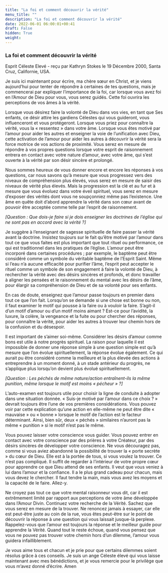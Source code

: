 ```yaml
---
title: "La foi et comment découvrir la vérité"
menu_title: ""
description: "La foi et comment découvrir la vérité"
date: 2022-06-01 06:00:01+00:41
draft: False
hidden: True
weight:
---
```

### La foi et comment découvrir la vérité

Esprit Céleste Elevé - reçu par Kathryn Stokes le 19 Décembre 2000, Santa Cruz, Californie, USA.

Je suis ici maintenant pour écrire, ma chère sœur en Christ, et je viens aujourd’hui pour tenter de répondre à certaines de tes questions, mais je commencerai par expliquer l’importance de la foi, car lorsque vous avez foi en l’Amour de Dieu pour vous, vous serez guidés. Cette foi ouvrira les perceptions de vos âmes à la vérité.

Lorsque vous désirez faire la volonté de Dieu dans vos vies, en tant que Ses enfants, ce désir attire les gardiens Célestes qui vous guideront, vous influenceront et vous protégeront. Lorsque vous priez pour connaître la vérité, vous la « ressentez » dans votre âme. Lorsque vous êtes motivé par l’amour pour aider les autres et enseigner la voie de l’unification avec Dieu, cette activation de l’amour pour aider les autres à découvrir la vérité sera la force motrice de vos actions de proximité. Vous serez en mesure de répondre à vos propres questions lorsque votre esprit de raisonnement entrera en contact avec votre nature d’amour, avec votre âme, qui s’est ouverte à la vérité par son désir sincère et prolongé.

Nous sommes heureux de vous donner encore et encore les réponses à vos questions, car nous savons qu’à mesure que vous progressez vers des niveaux de compréhension plus élevés, vous serez en mesure de saisir des niveaux de vérité plus élevés. Mais la progression est la clé et au fur et à mesure que vous évoluez dans votre éveil spirituel, vous serez en mesure d’exposer des vérités dont vous ne soupçonniez même pas l’existence. Une âme en quête doit d’abord apprendre la vérité dans son cœur avant de pouvoir être acceptée comme telle par l’esprit de raisonnement.

*[Question : Que dois-je faire si je dois enseigner les doctrines de l’église qui ne sont pas en accord avec la vérité ?]*

Je suggère à l’enseignant de sagesse spirituelle de faire passer la vérité avant la doctrine. Insistez toujours sur le fait qu’être motivé par l’amour dans tout ce que vous faites est plus important que tout rituel ou performance, ce qui est traditionnel dans les pratiques de l’église. L’amour peut être incorporé dans certaines procédures ; par exemple, le baptême peut être considéré comme un symbole du véritable baptême de l’Esprit Saint. Même si l’eau n’a aucune efficacité pour purifier l’âme, l’esprit peut accepter le rituel comme un symbole de son engagement à faire la volonté de Dieu, à rechercher la vérité avec des désirs sincères et profonds, et donc travailler à aligner les pensées et le raisonnement du mental avec les désirs de l’âme, pour élargir sa compréhension de Dieu et de sa volonté pour ses enfants.

En cas de doute, enseignez que l’amour passe toujours en premier dans tout ce que l’on fait. Lorsqu’on se demande si une chose est bonne ou non, il faut examiner le motif qui pousse à la faire ou à vouloir la faire. S’agit-il d’un motif d’amour ou d’un motif moins aimant ? Est-ce pour l’avidité, la luxure, la colère, la vengeance et la fuite ou pour chercher des réponses, pour connaître la vérité, pour aider les autres à trouver leur chemin hors de la confusion et du désespoir.

Il est important de s’aimer soi-même. Considérer les désirs d’amour comme bons est utile à notre progrès spirituel. La raison pour laquelle il est impossible de donner une réponse simple à une question simple est qu’à mesure que l’on évolue spirituellement, la réponse évolue également. Ce qui aurait pu être considéré comme la meilleure et la plus élevée des actions à entreprendre à un moment donné, à un stade antérieur du progrès, ne s’applique plus lorsqu’on devient plus évolué spirituellement.

*[Question : Les péchés de même nature/action entraînent-ils la même punition, même lorsque le motif est moins « pécheur » ?]*

L’auto-examen est toujours utile pour choisir la ligne de conduite à adopter dans une situation donnée. « Suis-je motivé par l’amour dans ce choix ? » devrait toujours être l’une de vos premières considérations. Vous pouvez voir par cette explication qu’une action en elle-même ne peut être dite « mauvaise » ou « bonne » lorsque le motif de l’action est le facteur déterminant. Ainsi, bien sûr, deux « péchés » similaires n’auront pas la même « punition » si le motif n’est pas le même.

Vous pouvez laisser votre conscience vous guider. Vous pouvez entrer en contact avec votre conscience par des prières à votre Créateur, par des désirs sincères de développer votre conscience. Ne vous découragez pas, comme si vous aviez abandonné la possibilité de trouver la « porte secrète » du cœur de Dieu. Elle est à la portée de tous, si vous voulez la trouver. Ce n’est pas compliqué. Il suffit de regarder à l’intérieur de votre propre cœur pour apprendre ce que Dieu attend de ses enfants. Il veut que vous veniez à lui dans l’amour et la confiance. Il a le plus grand cadeau pour chacun, mais vous devez le chercher. Il faut tendre la main, mais vous avez les moyens et la capacité de le faire. Allez-y.

Ne croyez pas tout ce que votre mental raisonneur vous dit, car il est extrêmement limité par rapport aux perceptions de votre âme développée dans l’Amour Divin. Continuez votre recherche de la Vérité. Sachez que vous serez en mesure de la trouver. Ne renoncez jamais à essayer, car elle est peut-être juste au coin de la rue, vous êtes peut-être sur le point de découvrir la réponse à une question qui vous laissait jusque-là perplexe. Rappelez-vous que l’amour est toujours la réponse et le meilleur guide pour apprendre la Vérité. Quand tout le reste échoue, quand vous pensez que vous ne pouvez pas trouver votre chemin hors d’un dilemme, l’amour vous guidera infailliblement.

Je vous aime tous et chacun et je prie pour que certains dilemmes soient résolus grâce à ces conseils. Je suis un ange Céleste élevé qui vous laisse maintenant avec mes bénédictions, et je vous remercie pour le privilège que vous m’avez donné d’écrire. Amen
